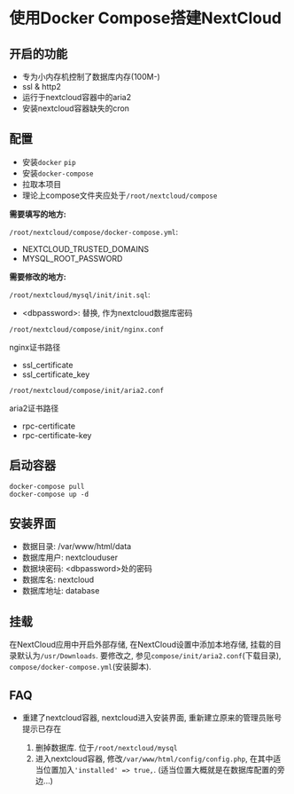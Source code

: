 # 使用Docker Compose搭建NextCloud

## 开启的功能

* 专为小内存机控制了数据库内存(100M-)
* ssl & http2
* 运行于nextcloud容器中的aria2
* 安装nextcloud容器缺失的cron

## 配置

* 安装`docker` `pip`
* 安装`docker-compose`
* 拉取本项目
* 理论上compose文件夹应处于`/root/nextcloud/compose`

__需要填写的地方:__

`/root/nextcloud/compose/docker-compose.yml`:

* NEXTCLOUD_TRUSTED_DOMAINS
* MYSQL_ROOT_PASSWORD

__需要修改的地方:__

`/root/nextcloud/mysql/init/init.sql`:

* \<dbpassword\>: 替换, 作为nextcloud数据库密码

`/root/nextcloud/compose/init/nginx.conf`

nginx证书路径

* ssl_certificate
* ssl_certificate_key

`/root/nextcloud/compose/init/aria2.conf`

aria2证书路径

* rpc-certificate
* rpc-certificate-key

## 启动容器

~~~ shell
docker-compose pull
docker-compose up -d
~~~

## 安装界面

* 数据目录: /var/www/html/data
* 数据库用户: nextclouduser
* 数据块密码: \<dbpassword\>处的密码
* 数据库名: nextcloud
* 数据库地址: database

## 挂载

在NextCloud应用中开启外部存储, 在NextCloud设置中添加本地存储, 挂载的目录默认为`/usr/Downloads`. 要修改之, 参见`compose/init/aria2.conf`(下载目录), `compose/docker-compose.yml`(安装脚本).

## FAQ

* 重建了nextcloud容器, nextcloud进入安装界面, 重新建立原来的管理员账号提示已存在

  1. 删掉数据库. 位于`/root/nextcloud/mysql`
  2. 进入nextcloud容器, 修改`/var/www/html/config/config.php`, 在其中适当位置加入`'installed' => true,`. (适当位置大概就是在数据库配置的旁边...)
